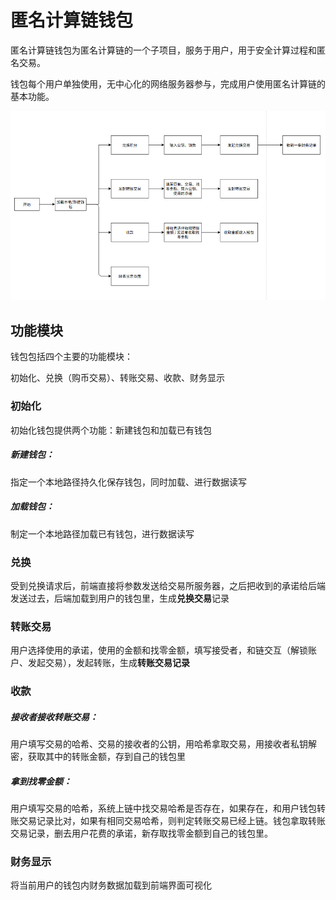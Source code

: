 # 匿名计算链钱包

匿名计算链钱包为匿名计算链的一个子项目，服务于用户，用于安全计算过程和匿名交易。

钱包每个用户单独使用，无中心化的网络服务器参与，完成用户使用匿名计算链的基本功能。

![](./img/wallet.png)

## 功能模块

钱包包括四个主要的功能模块：

初始化、兑换（购币交易）、转账交易、收款、财务显示

### 初始化

初始化钱包提供两个功能：新建钱包和加载已有钱包

##### 新建钱包：

指定一个本地路径持久化保存钱包，同时加载、进行数据读写

##### 加载钱包：

制定一个本地路径加载已有钱包，进行数据读写

### 兑换

受到兑换请求后，前端直接将参数发送给交易所服务器，之后把收到的承诺给后端发送过去，后端加载到用户的钱包里，生成**兑换交易**记录

### 转账交易

用户选择使用的承诺，使用的金额和找零金额，填写接受者，和链交互（解锁账户、发起交易），发起转账，生成**转账交易记录**

### 收款

##### 接收者接收转账交易：

用户填写交易的哈希、交易的接收者的公钥，用哈希拿取交易，用接收者私钥解密，获取其中的转账金额，存到自己的钱包里

##### 拿到找零金额：

用户填写交易的哈希，系统上链中找交易哈希是否存在，如果存在，和用户钱包转账交易记录比对，如果有相同交易哈希，则判定转账交易已经上链。钱包拿取转账交易记录，删去用户花费的承诺，新存取找零金额到自己的钱包里。

### 财务显示

将当前用户的钱包内财务数据加载到前端界面可视化